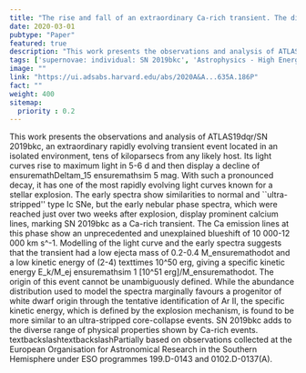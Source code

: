 ```yaml
---
title: "The rise and fall of an extraordinary Ca-rich transient. The discovery of ATLAS19dqr/SN 2019bkc"
date: 2020-03-01
pubtype: "Paper"
featured: true
description: "This work presents the observations and analysis of ATLAS19dqr/SN 2019bkc, an extraordinary rapidly evolving transient event located in an isolated environment, tens of kiloparsecs from any likely host. Its light curves rise to maximum light in 5-6 d and then display a decline of ensuremathDeltam_15 ensuremathsim 5 mag. With such a pronounced decay, it has one of the most rapidly evolving light curves known for a stellar explosion. The early spectra show similarities to normal and ``ultra-stripped'' type Ic SNe, but the early nebular phase spectra, which were reached just over two weeks after explosion, display prominent calcium lines, marking SN 2019bkc as a Ca-rich transient. The Ca emission lines at this phase show an unprecedented and unexplained blueshift of 10 000-12 000 km s^-1. Modelling of the light curve and the early spectra suggests that the transient had a low ejecta mass of 0.2-0.4 M_ensuremathodot and a low kinetic energy of (2-4) texttimes 10^50 erg, giving a specific kinetic energy E_k/M_ej ensuremathsim 1 [10^51 erg]/M_ensuremathodot. The origin of this event cannot be unambiguously defined. While the abundance distribution used to model the spectra marginally favours a progenitor of white dwarf origin through the tentative identification of Ar II, the specific kinetic energy, which is defined by the explosion mechanism, is found to be more similar to an ultra-stripped core-collapse events. SN 2019bkc adds to the diverse range of physical properties shown by Ca-rich events. textbackslashtextbackslashPartially based on observations collected at the European Organisation for Astronomical Research in the Southern Hemisphere under ESO programmes 199.D-0143 and 0102.D-0137(A)."
tags: ['supernovae: individual: SN 2019bkc', 'Astrophysics - High Energy Astrophysical Phenomena']
image: ""
link: "https://ui.adsabs.harvard.edu/abs/2020A&A...635A.186P"
fact: ""
weight: 400
sitemap:
  priority : 0.2
---
```


This work presents the observations and analysis of ATLAS19dqr/SN 2019bkc, an extraordinary rapidly evolving transient event located in an isolated environment, tens of kiloparsecs from any likely host. Its light curves rise to maximum light in 5-6 d and then display a decline of ensuremathDeltam_15 ensuremathsim 5 mag. With such a pronounced decay, it has one of the most rapidly evolving light curves known for a stellar explosion. The early spectra show similarities to normal and ``ultra-stripped'' type Ic SNe, but the early nebular phase spectra, which were reached just over two weeks after explosion, display prominent calcium lines, marking SN 2019bkc as a Ca-rich transient. The Ca emission lines at this phase show an unprecedented and unexplained blueshift of 10 000-12 000 km s^-1. Modelling of the light curve and the early spectra suggests that the transient had a low ejecta mass of 0.2-0.4 M_ensuremathodot and a low kinetic energy of (2-4) texttimes 10^50 erg, giving a specific kinetic energy E_k/M_ej ensuremathsim 1 [10^51 erg]/M_ensuremathodot. The origin of this event cannot be unambiguously defined. While the abundance distribution used to model the spectra marginally favours a progenitor of white dwarf origin through the tentative identification of Ar II, the specific kinetic energy, which is defined by the explosion mechanism, is found to be more similar to an ultra-stripped core-collapse events. SN 2019bkc adds to the diverse range of physical properties shown by Ca-rich events. textbackslashtextbackslashPartially based on observations collected at the European Organisation for Astronomical Research in the Southern Hemisphere under ESO programmes 199.D-0143 and 0102.D-0137(A).

